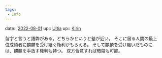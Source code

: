 ```yaml
---
tags:
 - Info
---
```


date:: [2022-08-01](Daily_Note/2022-08-01.md)
up:: [Ultia](../Bar/Novel/Nacaria/Ultia.md)
up:: [Kirin](../Bar/Novel/Nacaria/Kirin.md)

苗字と言うと語弊がある。どちらかというと塾が近い。
そこに居る人間の最上位成績者に麒麟を受け継ぐ権利がもらえる。
そして麒麟を受け継いだものには、麒麟を手放す権利も持つ。
双方合意すれば暗殺も可能。


